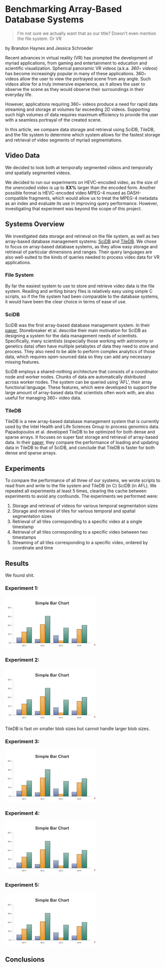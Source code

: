 # Benchmarking Array-Based Database Systems
> I'm not sure we actually want that as our title?  Doesn't even mention the file system.  Or VR

by Brandon Haynes and Jessica Schroeder

Recent advances in virtual reality (VR) has prompted the development of myriad applications, from gaming and entertainment to education and scientific visualization.  Spherical panoramic VR videos (a.k.a. *360◦ videos*) has become increasingly popular in many of these applications.  360◦ videos allow the user to view the portrayed scene from any angle.  Such videos allow for a truly immersive experience, as it allows the user to observe the scene as they would observe their surroundings in their everyday life.

However, applications requiring 360◦ videos produce a need for rapid data streaming and storage at volumes far exceeding 2D videos.  Supporting such high volumes of data requires maximum efficiency to provide the user with a seamless portrayal of the created scene. 

In this article, we compare data storage and retrieval using SciDB, TileDB, and the file system to determine which system allows for the fastest storage and retrieval of video segments of myriad segmentations.

## Video Data

We decided to look both at temporally segmented videos and temporally *and* spatially segmented videos.

We decided to run our experiments on HEVC-encoded video, as the size of the unencoded video is up to **XX%** larger than the encoded form.  Another possible format is HEVC-encoded video MPEG-4 muxed as DASH-compatible fragments, which would allow us to treat the MPEG-4 metadata as an index and evaluate its use in improving query performance.  However, investigating that experiment was beyond the scope of this project.

## Systems Overview
We investigated data storage and retrieval on the file system, as well as two array-based database management systems: [SciDB](http://www.paradigm4.com/try_scidb/) and [TileDB](http://istc-bigdata.org/tiledb/).  We chose to focus on array-based database systems, as they allow easy storage and retrieval of particular dimensions and ranges.  Their query languages are also well-suited to the kinds of queries needed to process video data for VR applications.

### File System
By far the easiest system to use to store and retrieve video data is the file system.  Reading and writing binary files is relatively easy using simple C scripts, so if the file system had been comparable to the database systems, it would have been the clear choice in terms of ease of use.

### SciDB
SciDB was the first array-based database management system.  In their [paper](http://doi.org/10.1007/978-3-642-22351-8_1), Stonebreaker et al. describe their main motivation for SciDB as designing a system for the data management needs of scientists.  Specifically, many scientists (especially those working with astronomy or genetics data) often have multiple petabytes of data they need to store and process.  They also need to be able to perform complex analytics of those data, which requires open-sourced data so they can add any necessary missing features.

SciDB employs a shared-nothing architecture that consists of a coordinator node and worker nodes.  Chunks of data are automatically distributed across worker nodes.  The system can be queried using 'AFL', their array functional language.  These features, which were developed to support the large amount of array-based data that scientists often work with, are also useful for managing 360◦ video data.

### TileDB
TileDB is a new array-based database management system that is currently used by the Intel Health and Life Sciences Group to process genomics data.  Papadopoulos et al. developed TileDB to be optimized for both dense and sparse arrays.  It focuses on super fast storage and retrieval of array-based data.  In their [paper](https://doi.org/10.14778/3025111.3025117), they compare the performance of loading and updating data in TileDB to that of SciDB, and conclude that TileDB is faster for both dense and sparse arrays.


## Experiments
To compare the performance of all three of our systems, we wrote scripts to read from and write to the file system and TileDB (in C) SciDB (in AFL).  We repeated all experiments at least 5 times, clearing the cache between experiments to avoid any confounds.  The experiments we performed were: 

1. Storage and retrieval of videos for various temporal segmentation sizes
2. Storage and retrieval of tiles for various temporal and spatial segmentation sizes
3. Retrieval of all tiles corresponding to a specific video at a single timestamp 
4. Retrieval of all tiles corresponding to a specific video between two timestamps 
5. Streaming of all tiles corresponding to a specific video, ordered by coordinate and time

## Results
We found shit.

### Experiment 1:
![Storage and retrieval of videos for various temporal segmentation sizes](images/examplegraph.jpeg)

### Experiment 2:
![Storage and retrieval of tiles for various temporal and spatial segmentation sizes](images/examplegraph.jpeg)

TileDB is fast on smaller blob sizes but cannot handle larger blob sizes. <we need to define blobs>

### Experiment 3:
![Retrieval of all tiles corresponding to a specific video at a single timestamp](images/examplegraph.jpeg)

### Experiment 4:
![Retrieval of all tiles corresponding to a specific video between two timestamps](images/examplegraph.jpeg)

### Experiment 5:
![Streaming of all tiles corresponding to a specific video, ordered by coordinate and time](images/examplegraph.jpeg)

## Conclusions 




